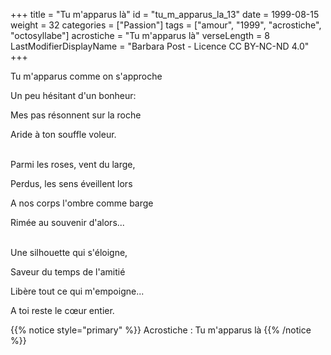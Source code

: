 +++
title = "Tu m'apparus là"
id = "tu_m_apparus_la_13"
date = 1999-08-15
weight = 32
categories = ["Passion"]
tags = ["amour", "1999", "acrostiche", "octosyllabe"]
acrostiche = "Tu m'apparus là"
verseLength = 8
LastModifierDisplayName = "Barbara Post - Licence CC BY-NC-ND 4.0"
+++

Tu m'apparus comme on s'approche

Un peu hésitant d'un bonheur:

Mes pas résonnent sur la roche

Aride à ton souffle voleur.

 \
Parmi les roses, vent du large,

Perdus, les sens éveillent lors

A nos corps l'ombre comme barge

Rimée au souvenir d'alors...

 \
Une silhouette qui s'éloigne,

Saveur du temps de l'amitié

Libère tout ce qui m'empoigne...

A toi reste le cœur entier.

{{% notice style="primary" %}}
Acrostiche : Tu m'apparus là
{{% /notice %}}
